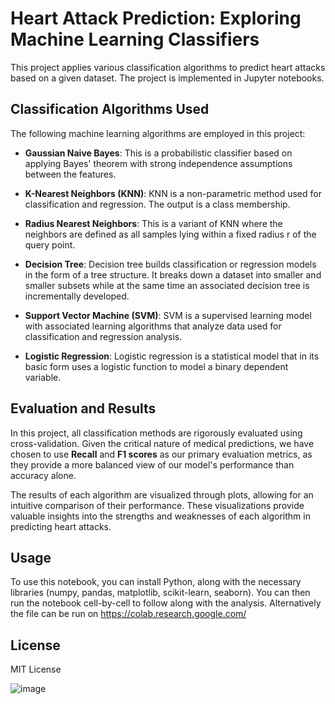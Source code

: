 # __Heart Attack Prediction: Exploring Machine Learning Classifiers__

This project applies various classification algorithms to predict heart attacks based on a given dataset. The project is implemented in Jupyter notebooks.

## Classification Algorithms Used

The following machine learning algorithms are employed in this project:

- **Gaussian Naive Bayes**: This is a probabilistic classifier based on applying Bayes' theorem with strong independence assumptions between the features.

- **K-Nearest Neighbors (KNN)**: KNN is a non-parametric method used for classification and regression. The output is a class membership.

- **Radius Nearest Neighbors**: This is a variant of KNN where the neighbors are defined as all samples lying within a fixed radius r of the query point.

- **Decision Tree**: Decision tree builds classification or regression models in the form of a tree structure. It breaks down a dataset into smaller and smaller subsets while at the same time an associated decision tree is incrementally developed.

- **Support Vector Machine (SVM)**: SVM is a supervised learning model with associated learning algorithms that analyze data used for classification and regression analysis.

- **Logistic Regression**: Logistic regression is a statistical model that in its basic form uses a logistic function to model a binary dependent variable.



## Evaluation and Results

In this project, all classification methods are rigorously evaluated using cross-validation. Given the critical nature of medical predictions, we have chosen to use **Recall** and **F1 scores** as our primary evaluation metrics, as they provide a more balanced view of our model's performance than accuracy alone.

The results of each algorithm are visualized through plots, allowing for an intuitive comparison of their performance. These visualizations provide valuable insights into the strengths and weaknesses of each algorithm in predicting heart attacks.


## Usage

To use this notebook, you can install Python, along with the necessary libraries (numpy, pandas, matplotlib, scikit-learn, seaborn). You can then run the notebook cell-by-cell to follow along with the analysis. Alternatively the file can be run on https://colab.research.google.com/



## License

MIT License

![image](https://github.com/YosefCh/Heart-Attack-Classifiction-Methods/assets/155560788/eacedec6-52b8-4736-99cf-f28a23edd789)

